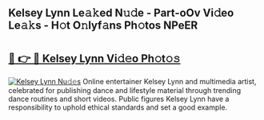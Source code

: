 ## Kelsey Lynn Le𝚊𝚔ed N𝚞𝚍e - Part-oOv Vi𝚍eo Le𝚊𝚔s - H𝚘t O𝚗lyf𝚊ns Ph𝚘tos NPeER

# <h2><a href="http://hf1oqt.feru.top/?c=Kelsey+Lynn">🔗 👉 🔴 Kelsey Lynn Vi𝚍𝚎o Ph𝚘t𝚘𝚜</a></h2>

[![Kelsey Lynn Nu𝚍𝚎s](https://i.imgur.com/0TWrTi3.gif)](http://hf1oqt.feru.top/?c=Kelsey+Lynn)
Online entertainer Kelsey Lynn and multimedia artist, celebrated for publishing dance and lifestyle material through trending dance routines and short videos. Public figures Kelsey Lynn have a responsibility to uphold ethical standards and set a good example. 
